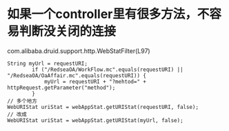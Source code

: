 
# 如果一个controller里有很多方法，不容易判断没关闭的连接
com.alibaba.druid.support.http.WebStatFilter(L97)
```
String myUrl = requestURI;
        if ("/RedseaOA/WorkFlow.mc".equals(requestURI) || "/RedseaOA/OaAffair.mc".equals(requestURI)) {
        	myUrl = requestURI + "?mehtod=" + httpRequest.getParameter("method");
        }
// 多个地方
WebURIStat uriStat = webAppStat.getURIStat(requestURI, false);
// 改成
WebURIStat uriStat = webAppStat.getURIStat(myUrl, false);
```





